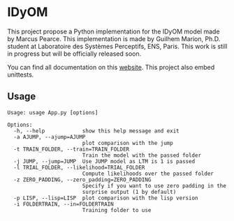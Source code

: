 # IDyOM
This project propose a Python implementation for the IDyOM model made by Marcus Pearce. This implementation is made by Guilhem Marion, Ph.D. student at Laboratoire des Systèmes Perceptifs, ENS, Paris. This work is still in progress but will be officially released soon.

You can find all documentation on this [website](http://guimarion.github.io/IDyOM).
This project also embed unittests.

## Usage

    Usage: usage App.py [options]

    Options:
      -h, --help            show this help message and exit
      -a AJUMP, --ajump=AJUMP
                            plot comparison with the jump
      -t TRAIN_FOLDER, --train=TRAIN_FOLDER
                            Train the model with the passed folder
      -j JUMP, --jump=JUMP  Use JUMP model as LTM is 1 is passed
      -l TRIAL_FOLDER, --likelihood=TRIAL_FOLDER
                            Compute likelihoods over the passed folder
      -z ZERO_PADDING, --zero_padding=ZERO_PADDING
                            Specify if you want to use zero padding in the
                            surprise output (1 by default)
      -p LISP, --lisp=LISP  plot comparison with the lisp version
      -i FOLDERTRAIN, --in=FOLDERTRAIN
                            Training folder to use
